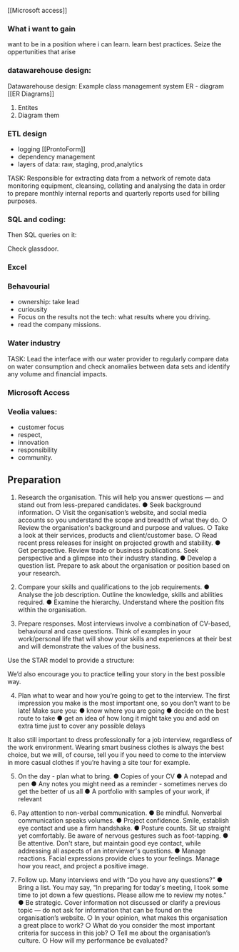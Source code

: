 

[[Microsoft access]]


### What i want to gain 

want to be in a position where i can learn.
learn best practices.
Seize the oppertunities that arise
### datawarehouse design:

Datawarehouse design: Example class management system
ER - diagram
[[ER Diagrams]]

1. Entites
2. Diagram them

### ETL design

- logging [[ProntoForm]]
- dependency management
- layers of data: raw, staging, prod,analytics

 TASK: Responsible for extracting data from a network of remote data monitoring equipment, cleansing, collating and analysing the data in order to prepare monthly internal reports and quarterly reports used for billing purposes.



### SQL and coding:

Then SQL queries on it: 

Check glassdoor.

### Excel

### Behavourial

- ownership: take lead
- curiousity
- Focus on the results not the tech: what results where you driving.
- read the company missions.

### Water industry

TASK: Lead the interface with our water provider to regularly compare data on water consumption and 
check anomalies between data sets and identify any volume and financial impacts.


### Microsoft Access

### Veolia values:

- customer focus
- respect,
- innovation
- responsibility
- community.

## Preparation 


1. Research the organisation.
This will help you answer questions — and stand out from less-prepared candidates.
● Seek background information.
	○ Visit the organisation’s website, and social media accounts so you understand the
	scope and breadth of what they do.
	○ Review the organisation's background and purpose and values.
	○ Take a look at their services, products and client/customer base.
	○ Read recent press releases for insight on projected growth and stability.
● Get perspective. Review trade or business publications. Seek perspective and a glimpse into
their industry standing.
● Develop a question list. Prepare to ask about the organisation or position based on your
research.

2. Compare your skills and qualifications to the job requirements.
● Analyse the job description. Outline the knowledge, skills and abilities required.
● Examine the hierarchy. Understand where the position fits within the organisation.

3. Prepare responses.
Most interviews involve a combination of CV-based, behavioural and case questions. Think of
examples in your work/personal life that will show your skills and experiences at their best and will
demonstrate the values of the business.

Use the STAR model to provide a structure:

We’d also encourage you to practice telling your story in the best possible way.

4. Plan what to wear and how you’re going to get to the interview.
The first impression you make is the most important one, so you don’t want to be late!
Make sure you:
● know where you are going
● decide on the best route to take
● get an idea of how long it might take you and add on extra time just to cover any possible
delays

It also still important to dress professionally for a job interview, regardless of the work environment.
Wearing smart business clothes is always the best choice, but we will, of course, tell you if you need to
come to the interview in more casual clothes if you’re having a site tour for example.

5. On the day - plan what to bring.
● Copies of your CV
● A notepad and pen
● Any notes you might need as a reminder - sometimes nerves do get the better of us all
● A portfolio with samples of your work, if relevant

6. Pay attention to non-verbal communication.
● Be mindful. Nonverbal communication speaks volumes.
● Project confidence. Smile, establish eye contact and use a firm handshake.
● Posture counts. Sit up straight yet comfortably. Be aware of nervous gestures such as
foot-tapping.
● Be attentive. Don't stare, but maintain good eye contact, while addressing all aspects of an
interviewer's questions.
● Manage reactions. Facial expressions provide clues to your feelings. Manage how you react,
and project a positive image.

7. Follow up.
Many interviews end with “Do you have any questions?”
● Bring a list. You may say, “In preparing for today's meeting, I took some time to jot down a few
questions. Please allow me to review my notes.”
● Be strategic. Cover information not discussed or clarify a previous topic — do not ask for
information that can be found on the organisation’s website.
	○ In your opinion, what makes this organisation a great place to work?
	○ What do you consider the most important criteria for success in this job?
	○ Tell me about the organisation’s culture.
	○ How will my performance be evaluated?
